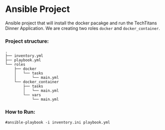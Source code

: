 # Ansible Project

Ansible project that will install the docker pacakge and run the TechTitans Dinner Application. We are creating two roles `docker` and `docker_container`.


### Project structure:

```
.
├── inventory.yml
├── playbook.yml
└── roles
    ├── docker
    │   └── tasks
    │       └── main.yml
    └── docker_container
        ├── tasks
        │   └── main.yml
        └── vars
            └── main.yml
```

### How to Run:

`#ansible-playbook -i inventory.ini playbook.yml`
